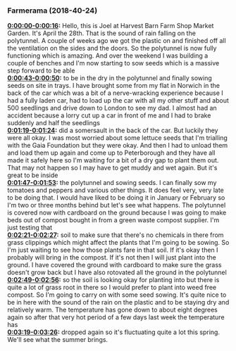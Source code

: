 ### Farmerama  (2018-40-24)
**[0:00:00-0:00:16](https://soundcloud.com/farmerama-radio/shorts-harvest-barn-market-garden-april#t=0:00:00):**  Hello, this is Joel at Harvest Barn Farm Shop Market Garden. It's April the 28th. That is  the sound of rain falling on the polytunnel. A couple of weeks ago we got the plastic on  and finished off all the ventilation on the sides and the doors. So the polytunnel is  now fully functioning which is amazing. And over the weekend I was building a couple of  benches and I'm now starting to sow seeds which is a massive step forward to be able  
**[0:00:43-0:00:50](https://soundcloud.com/farmerama-radio/shorts-harvest-barn-market-garden-april#t=0:00:43):**  to be in the dry in the polytunnel and finally sowing seeds on site in trays. I have brought  some from my flat in Norwich in the back of the car which was a bit of a nerve-wracking  experience because I had a fully laden car, had to load up the car with all my other stuff  and about 500 seedlings and drive down to London to see my dad. I almost had an accident  because a lorry cut up a car in front of me and I had to brake suddenly and half the seedlings  
**[0:01:19-0:01:24](https://soundcloud.com/farmerama-radio/shorts-harvest-barn-market-garden-april#t=0:01:19):**  did a somersault in the back of the car. But luckily they were all okay. I was most worried  about some lettuce seeds that I'm trialling with the Gaia Foundation but they were okay.  And then I had to unload them and load them up again and come up to Peterborough and they  have all made it safely here so I'm waiting for a bit of a dry gap to plant them out.  That may not happen so I may have to get muddy and wet again. But it's great to be inside  
**[0:01:47-0:01:53](https://soundcloud.com/farmerama-radio/shorts-harvest-barn-market-garden-april#t=0:01:47):**  the polytunnel and sowing seeds. I can finally sow my tomatoes and peppers and various other  things. It does feel very, very late to be doing that. I would have liked to be doing  it in January or February so I'm two or three months behind but let's see what happens.  The polytunnel is covered now with cardboard on the ground because I was going to make  beds out of compost bought in from a green waste compost supplier. I'm just testing that  
**[0:02:21-0:02:27](https://soundcloud.com/farmerama-radio/shorts-harvest-barn-market-garden-april#t=0:02:21):**  soil to make sure that there's no chemicals in there from grass clippings which might  affect the plants that I'm going to be sowing. So I'm just waiting to see how those plants  fare in that soil. If it's okay then I probably will bring in the compost. If it's not then  I will just plant into the ground. I have covered the ground with cardboard to make  sure the grass doesn't grow back but I have also rotovated all the ground in the polytunnel  
**[0:02:49-0:02:56](https://soundcloud.com/farmerama-radio/shorts-harvest-barn-market-garden-april#t=0:02:49):**  so the soil is looking okay for planting into but there is quite a lot of grass root in  there so I would prefer to plant into weed free compost. So I'm going to carry on with  some seed sowing. It's quite nice to be in here with the sound of the rain on the plastic  and to be staying dry and relatively warm. The temperature has gone down to about eight  degrees again so after that very hot period of a few days last week the temperature has  
**[0:03:19-0:03:26](https://soundcloud.com/farmerama-radio/shorts-harvest-barn-market-garden-april#t=0:03:19):**  dropped again so it's fluctuating quite a lot this spring. We'll see what the summer  brings.  